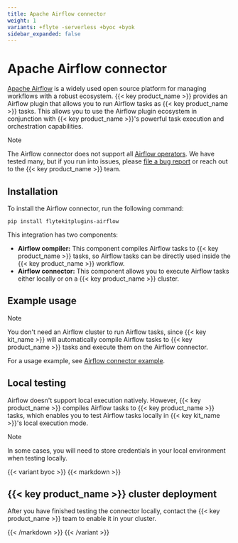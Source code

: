 ```yaml
---
title: Apache Airflow connector
weight: 1
variants: +flyte -serverless +byoc +byok
sidebar_expanded: false
---
```


# Apache Airflow connector

[Apache Airflow](https://airflow.apache.org) is a widely used open source platform for managing workflows with a robust ecosystem. {{< key product_name >}} provides an Airflow plugin that allows you to run Airflow tasks as {{< key product_name >}} tasks.
This allows you to use the Airflow plugin ecosystem in conjunction with {{< key product_name >}}'s powerful task execution and orchestration capabilities.

> [!NOTE]
> The Airflow connector does not support all [Airflow operators](https://airflow.apache.org/docs/apache-airflow/stable/core-concepts/operators.html). We have tested many, but if you run into issues, please [file a bug report](https://github.com/flyteorg/flyte/issues/new?assignees=&labels=bug%2Cuntriaged&projects=&template=bug_report.yaml&title=%5BBUG%5D+) or reach out to the {{< key product_name >}} team.

## Installation

To install the Airflow connector, run the following command:

```
pip install flytekitplugins-airflow
```

This integration has two components:
* **Airflow compiler:** This component compiles Airflow tasks to {{< key product_name >}} tasks, so Airflow tasks can be directly used inside the {{< key product_name >}} workflow.
* **Airflow connector:** This component allows you to execute Airflow tasks either locally or on a {{< key product_name >}} cluster.

## Example usage

> [!NOTE]
> You don't need an Airflow cluster to run Airflow tasks, since {{< key kit_name >}} will
> automatically compile Airflow tasks to {{< key product_name >}} tasks and execute them on the Airflow connector.

For a usage example, see [Airflow connector example](./airflow-connector-example).

## Local testing

Airflow doesn't support local execution natively. However, {{< key product_name >}} compiles Airflow tasks to {{< key product_name >}} tasks,
which enables you to test Airflow tasks locally in {{< key kit_name >}}'s local execution mode.

> [!NOTE]
> In some cases, you will need to store credentials in your local environment when testing locally.

{{< variant byoc >}}
{{< markdown >}}

## {{< key product_name >}} cluster deployment

After you have finished testing the connector locally, contact the {{< key product_name >}} team to enable it in your cluster.

{{< /markdown >}}
{{< /variant >}}
